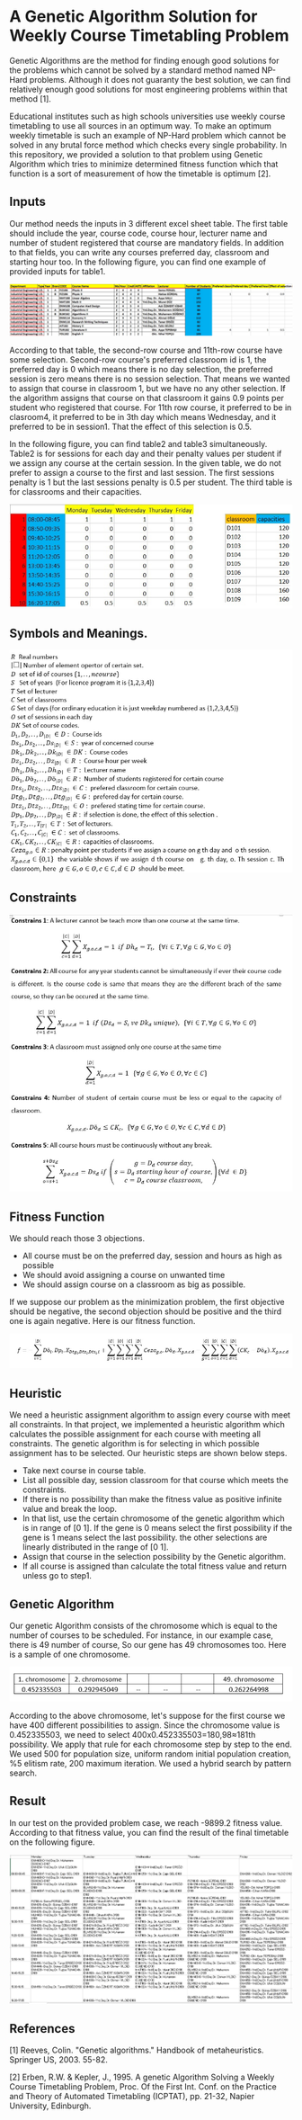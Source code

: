# A Genetic Algorithm Solution for Weekly Course Timetabling Problem

Genetic Algorithms are the method for finding enough good solutions for the problems which cannot be solved by a standard method named NP-Hard problems. Although it does not guaranty the best solution, we can find relatively enough good solutions for most engineering problems within that method [1].

Educational institutes such as high schools universities use weekly course timetabling to use all sources in an optimum way. To make an optimum weekly timetable is such an example of NP-Hard problem which cannot be solved in any brutal force method which checks every single probability. In this repository, we provided a solution to that problem using Genetic Algorithm which tries to minimize determined fitness function which that function is a sort of measurement of how the timetable is optimum [2].

## Inputs

Our method needs the inputs in 3 different excel sheet table. The first table should include the year, course code, course hour, lecturer name and number of student registered that course are mandatory fields. In addition to that fields, you can write any courses preferred day, classroom and starting hour too. In the following figure, you can find one example of provided inputs for table1.

![Sample image](Output/courses.jpg?raw=true "Title")

According to that table, the second-row course and 11th-row course have some selection. Second-row course's preferred classroom id is 1, the preferred day is 0 which means there is no day selection, the preferred session is zero means there is no session selection. That means we wanted to assign that course in classroom 1, but we have no any other selection. If the algorithm assigns that course on that classroom it gains 0.9 points per student who registered that course. For 11th row course, it preferred to be in clasroom4, it preferred to be in 3th day which means Wednesday, and it preferred to be in session1. That the effect of this selection is 0.5. 

In the following figure, you can find table2 and table3 simultaneously. Table2 is for sessions for each day and their penalty values per student if we assign any course at the certain session. In the given table, we do not prefer to assign a course to the first and last session. The first sessions penalty is 1 but the last sessions penalty is 0.5 per student. The third table is for classrooms and their capacities. 

![Sample image](Output/classhours.jpg?raw=true "Title")

## Symbols and Meanings.

![Sample image](Output/variables.jpg?raw=true "Title")

## Constraints

![Sample image](Output/Constraints.jpg?raw=true "Title")

## Fitness Function

We should reach those 3 objections.
* All course must be on the preferred day, session and hours as high as possible 
* We should avoid assigning a course on unwanted time 
* We should assign course on a classroom as big as possible.

If we suppose our problem as the minimization problem, the first objective should be negative, the second objection should be positive and the third one is again negative. Here is our fitness function.

![Sample image](Output/fitness.jpg?raw=true "Title")

## Heuristic

We need a heuristic assignment algorithm to assign every course with meet all constraints. In that project, we implemented a heuristic algorithm which calculates the possible assignment for each course with meeting all constraints. The genetic algorithm is for selecting in which possible assignment has to be selected. Our heuristic steps are shown below steps.

* Take next course in course table.
* List all possible day, session classroom for that course which meets the constraints.
* If there is no possibility than make the fitness value as positive infinite value and break the loop.
* In that list, use the certain chromosome of the genetic algorithm which is in range of [0 1]. If the gene is 0 means select the first possibility if the gene is 1 means select the last possibility. the other selections are linearly distributed in the range of [0 1].
* Assign that course in the selection possibility by the Genetic algorithm.
* If all course is assigned than calculate the total fitness value and return unless go to step1.

## Genetic Algorithm

Our genetic Algorithm consists of the chromosome which is equal to the number of courses to be scheduled. For instance, in our example case, there is 49 number of course, So our gene has 49 chromosomes too. Here is a sample of one chromosome.

![Sample image](Output/chromosome.jpg?raw=true "Title")

According to the above chromosome, let's suppose for the first course we have 400 different possibilities to assign. Since the chromosome value is 0.452335503, we need to select 400x0.452335503=180,98≈181th possibility. We apply that rule for each chromosome step by step to the end. We used 500 for population size, uniform random initial population creation, %5 elitism rate, 200 maximum iteration. We used a hybrid search by pattern search.

## Result

In our test on the provided problem case, we reach -9899.2 fitness value. According to that fitness value, you can find the result of the final timetable on the following figure.

![Sample image](Output/result.jpg?raw=true "Title")

## References
[1] Reeves, Colin. "Genetic algorithms." Handbook of metaheuristics. Springer US, 2003. 55-82.

[2] Erben, R.W. & Kepler, J., 1995. A genetic Algorithm Solving a Weekly Course Timetabling Problem, Proc. Of the First Int. Conf. on the Practice and Theory of Automated Timetabling (ICPTAT), pp. 21-32, Napier University, Edinburgh.

